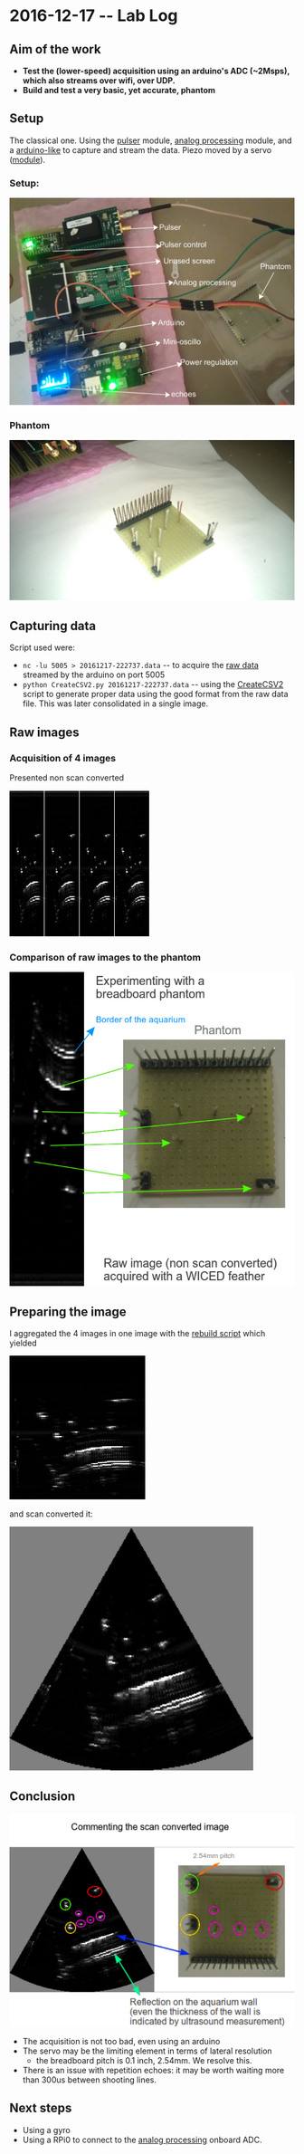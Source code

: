 # 2016-12-17 -- Lab Log

## Aim of the work

* **Test the (lower-speed) acquisition using an arduino's ADC (~2Msps), which also streams over wifi, over UDP.**
* **Build and test a very basic, yet accurate, phantom**

## Setup

The classical one. Using the [pulser](/electronic/modules/hardware/MDL-pulser_ic/) module, [analog processing](/electronic/modules/hardware/MDL-analog_processing_ic/) module, and a [arduino-like](/croaker) to capture and stream the data. Piezo moved by a servo ([module](/electronic/modules/hardware/MDL-piezoservo/)).

### Setup:

![](/electronic/modules/hardware/MDL-arduino_wifi_daq/data/20161217/images/DSC_1176.JPG)

### Phantom

![](/electronic/modules/hardware/MDL-arduino_wifi_daq/data/20161217/images/DSC_1177.JPG)

## Capturing data

Script used were:

* `nc -lu 5005 > 20161217-222737.data` -- to acquire the [raw data](/electronic/modules/hardware/MDL-arduino_wifi_daq/data/20161217/raw_data/20161217-222737.data) streamed by the arduino on port 5005
* `python CreateCSV2.py 20161217-222737.data` -- using the [CreateCSV2](/electronic/modules/hardware/MDL-arduino_wifi_daq/data/manual/CreateCSV2.py) script to generate proper data using the good format from the raw data file. This was later consolidated in a single image.

## Raw images

### Acquisition of 4 images

Presented non scan converted

![](/electronic/modules/hardware/MDL-arduino_wifi_daq/data/20161217/images/all_raw.png)

### Comparison of raw images to the phantom

![](/electronic/modules/hardware/MDL-arduino_wifi_daq/data/20161217/images/result.png)

## Preparing the image

I aggregated the 4 images in one image with the [rebuild script](/electronic/modules/hardware/MDL-arduino_wifi_daq/data/20161217/raw_data/rebuild.py) which yielded

![](/electronic/modules/hardware/MDL-arduino_wifi_daq/data/20161217/20161217-222737.png)

and scan converted it:

![](/electronic/modules/hardware/MDL-arduino_wifi_daq/data/20161217/20161217-222737-SC.png)

## Conclusion

![](/electronic/modules/hardware/MDL-arduino_wifi_daq/data/20161217/20161217-222737-commented.png)

* The acquisition is not too bad, even using an arduino
* The servo may be the limiting element in terms of lateral resolution
    * the breadboard pitch is 0.1 inch, 2.54mm. We resolve this.
* There is an issue with repetition echoes: it may be worth waiting more than 300us between shooting lines.


## Next steps

* Using a gyro
* Using a RPi0 to connect to the [analog processing](/electronic/modules/hardware/MDL-analog_processing_ic/) onboard ADC.
